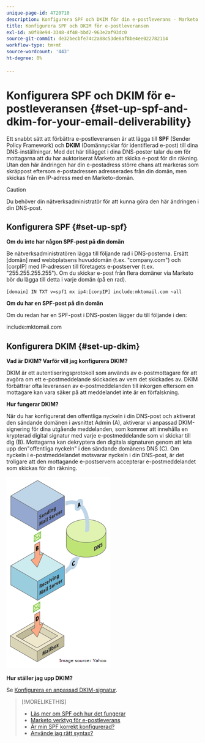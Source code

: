 ```yaml
---
unique-page-id: 4720710
description: Konfigurera SPF och DKIM för din e-postleverans - Marketo Docs - Produktdokumentation
title: Konfigurera SPF och DKIM för e-postleveransen
exl-id: a0f88e94-3348-4f48-bbd2-963e2af93dc0
source-git-commit: de32becbfe74c2a88c53de8af8be4ee022782114
workflow-type: tm+mt
source-wordcount: '443'
ht-degree: 0%

---
```


# Konfigurera SPF och DKIM för e-postleveransen {#set-up-spf-and-dkim-for-your-email-deliverability}

Ett snabbt sätt att förbättra e-postleveransen är att lägga till **SPF** (Sender Policy Framework) och **DKIM** (Domännycklar för identifierad e-post) till dina DNS-inställningar. Med det här tillägget i dina DNS-poster talar du om för mottagarna att du har auktoriserat Marketo att skicka e-post för din räkning. Utan den här ändringen har din e-postadress större chans att markeras som skräppost eftersom e-postadressen adresserades från din domän, men skickas från en IP-adress med en Marketo-domän.

>[!CAUTION]
>
>Du behöver din nätverksadministratör för att kunna göra den här ändringen i din DNS-post.

## Konfigurera SPF {#set-up-spf}

**Om du inte har någon SPF-post på din domän**

Be nätverksadministratören lägga till följande rad i DNS-posterna. Ersätt [domän] med webbplatsens huvuddomän (t.ex. &quot;company.com&quot;) och [corpIP] med IP-adressen till företagets e-postserver (t.ex. &quot;255.255.255.255&quot;). Om du skickar e-post från flera domäner via Marketo bör du lägga till detta i varje domän (på en rad).

`[domain] IN TXT v=spf1 mx ip4:[corpIP] include:mktomail.com ~all`

**Om du har en SPF-post på din domän**

Om du redan har en SPF-post i DNS-posten lägger du till följande i den:

include:mktomail.com

## Konfigurera DKIM {#set-up-dkim}

**Vad är DKIM? Varför vill jag konfigurera DKIM?**

DKIM är ett autentiseringsprotokoll som används av e-postmottagare för att avgöra om ett e-postmeddelande skickades av vem det skickades av. DKIM förbättrar ofta leveransen av e-postmeddelanden till inkorgen eftersom en mottagare kan vara säker på att meddelandet inte är en förfalskning.

**Hur fungerar DKIM?**

När du har konfigurerat den offentliga nyckeln i din DNS-post och aktiverat den sändande domänen i avsnittet Admin (A), aktiverar vi anpassad DKIM-signering för dina utgående meddelanden, som kommer att innehålla en krypterad digital signatur med varje e-postmeddelande som vi skickar till dig (B). Mottagarna kan dekryptera den digitala signaturen genom att leta upp den&quot;offentliga nyckeln&quot; i den sändande domänens DNS (C). Om nyckeln i e-postmeddelandet motsvarar nyckeln i din DNS-post, är det troligare att den mottagande e-postservern accepterar e-postmeddelandet som skickas för din räkning.

![](assets/image2015-1-12-13-3a56-3a55.png)

**Hur ställer jag upp DKIM?**

Se [Konfigurera en anpassad DKIM-signatur](/help/marketo/product-docs/email-marketing/deliverability/set-up-a-custom-dkim-signature.md).

>[!MORELIKETHIS]
>
>* [Läs mer om SPF och hur det fungerar](http://www.open-spf.org/Introduction/)
>* [Marketo verktyg för e-postleverans](https://www.marketo.com/software/email-marketing/email-deliverability/)
>* [Är min SPF korrekt konfigurerad?](https://www.kitterman.com/spf/validate.html)
>* [Använde jag rätt syntax?](http://www.open-spf.org/SPF_Record_Syntax/)

